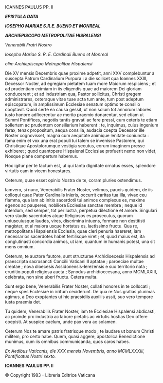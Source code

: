 IOANNES PAULUS PP. II

***EPISTULA DATA***

***IOSEPHO MARIAE S.R.E. BUENO ET MONREAL***

***ARCHIEPISCOPO METROPOLITAE HISPALENSI***

*Venerabili Fratri Nostro*

*Iosepho Mariae S. R. E. Cardinali Bueno et Monreal*

*olim Archiepiscopo Metropolitae Hispalensi*

Die XV mensis Decembris quae proxime adpetit, anni XXV complebuntur a suscepta Patrum Cardinalium Purpura : a die scilicet qua Ioannes XXIII, Decessor Noster, ad egregiam pietatem tuam more Maiorum respiciens ; et ad prudentiam eximiam in iis eligendis quae ad maiorem Dei gloriam conducerent ; et ad industriam qua, Pastor sollicitus, Christi gregem administrares, ceteraque vitae tuae acta tum ante, tum post adeptum episcopatum, in amplissimum Ecclesiae senatum optimo te consilio cooptavit. Quod certe ea causa gessit, ut non solum tot annorum labores iusto honore adficerentur ac merito praemio donarentur, sed etiam ut Summi Pontifices, negotiis tantis gravati ac fere pressi, cum ceteris te etiam sollertem ac prudentem consiliarium haberent : te, inquimus, cuius ingenium ferax, tenax propositum, aequa consilia, audacia coepta Decessor ille Noster cognovisset, magna cum aequitate animique lenitate coniuncta : fama enim et vox una erat populi tui talem se invenisse Pastorem, qui Christique Apostolorumque vestigia secutus, eorum imaginem presse exhiberet ; quod quantopere Hispalensi Ecclesiae profuerit nemo non videt, Nosque plane compertum habemus.

Hoc igitur per te factum est, ut qui tanta dignitate ornatus esses, splendore virtutis eam in vicem honestares.

Ceterum, quae esset opinio Nostra de te, coram pluries ostendimus.

Iamvero, si nunc, Venerabilis Frater Noster, velimus, paucis quidem, de iis colloqui quae Pater Cardinalis inieris, occurrit caritas tua illa, vivax ceu flamma, qua iam ab initio sacerdotii tui animos complexus es, maxime egenos ac pauperes, nobiliora Ecclesiae sanctae membra ; neque id interdum, sed semper, tot per lustra, perpetua dilectione et amore. Singulari vero studio sacerdotes atque Religiosos es prosecutus, quorum uniuscuiusque laudes, vires, discrimina intuens, formare non destitisti magister, et al maiora usque hortatus es, laetissimo fructu. Qua re, metropolitana Hispalensis Ecclesia, quae cleri penuria haereret, iam necessarios sacerdotes habet fertilisque viret ; et, quod maius est, ita conglutinasti concordia animos, ut iam, quantum in humanis potest, una sit mens omnium.

Ceterum, te auctore fautore, sunt structurae Archidioecesis Hispalensis ad praescripta sacrosancti Concilii Vaticani II aptatae ; paroeciae multae creatae ; nova dioecesis Assidonensis-Ierezensis e suo territorio nata ; eruditio populi religiosa aucta ; Synodus archidioecesana, anno MCMLXXIII, celebrata, non sine uberi fructu. Cetera multa.

Sunt ergo bene, Venerabilis Frater Noster, collati honores in te collocati ; neque spes Ecclesiae in irritum ceciderunt. De qua re Nos gratias plurimas agimus, a Deo exoptantes ut hic praesidiis auxiliis assit, suo vero tempore iusta praemia det.

Tu quidem, Venerabilis Frater Noster, iam te Ecclesiae Hispalensi abdicasti, ac proinde pro industria ac labore pietatis ac virtutis hostias Deo offere coepisti. At suspice caelum, unde pax vera ac solamen.

Ceterum Nos te amare patris fratrisque modo ; te laudare ut bonum Christi militem, pro certo habe. Quem, quasi aggere, apostolica Benedictione munimus, cum iis omnibus communicanda, quos caros habes.

*Ex Aedibus Vaticanis, die XXX mensis Novembris, anno MCMLXXXIII, Pontificatus Nostri sexto.*

**IOANNES PAULUS PP. II**

© Copyright 1983 - Libreria Editrice Vaticana